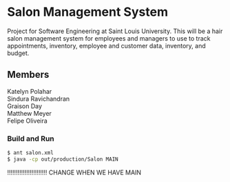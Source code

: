 Salon Management System
========
Project for Software Engineering at Saint Louis University. This will be a hair salon
management system for employees and managers to use to track appointments, inventory, 
employee and customer data, inventory, and budget. 

Members
----
Katelyn Polahar     
Sindura Ravichandran        
Graison Day       
Matthew Meyer     
Felipe Oliveira       

### Build and Run
```sh
$ ant salon.xml
$ java -cp out/production/Salon MAIN
```
!!!!!!!!!!!!!!!!!!!!!!! CHANGE WHEN WE HAVE MAIN
